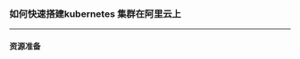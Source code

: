 ### 如何快速搭建kubernetes 集群在阿里云上
----
#### 资源准备
<!--stackedit_data:
eyJoaXN0b3J5IjpbOTI1NjEyNTRdfQ==
-->